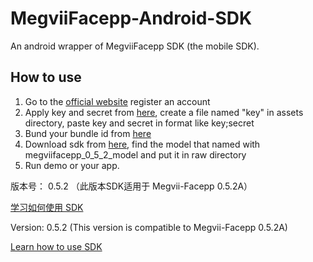 # MegviiFacepp-Android-SDK
An android wrapper of MegviiFacepp SDK (the mobile SDK).

## How to use

1. Go to the [official website](https://www.faceplusplus.com.cn/) register an account
2. Apply key and secret from [here](https://console.faceplusplus.com.cn/app/apikey/list), create a file named "key" in assets directory, paste key and secret in format like key;secret
3. Bund your bundle id from [here](https://console.faceplusplus.com.cn/app/bundle/list)
4. Download sdk from [here](https://console.faceplusplus.com.cn/service/face/intro), find the model
that named with megviifacepp_0_5_2_model and put it in raw directory
5. Run demo or your app.


版本号： 0.5.2
（此版本SDK适用于 Megvii-Facepp 0.5.2A）

[学习如何使用 SDK](https://github.com/FacePlusPlus/MegviiFacepp-Android-SDK/wiki/)

Version: 0.5.2 (This version is compatible to Megvii-Facepp 0.5.2A)

[Learn how to use SDK](https://github.com/FacePlusPlus/MegviiFacepp-Android-SDK/wiki/)
